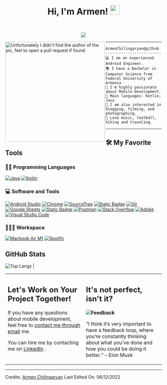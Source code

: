 <h1 align="center">
Hi, I'm Armen!
  <img src="https://media.giphy.com/media/hvRJCLFzcasrR4ia7z/giphy.gif" width="30"></h1>
 <!--<img src="https://portfolio-alpha-two-45.vercel.app/images/portfolio_bg.png" align='right' alt="Simon" />-->
<br/>

<!-- Typing SVG by DenverCoder1 - https://github.com/DenverCoder1/readme-typing-svg -->
<p align="center">
  <a href="https://github.com/DenverCoder1/readme-typing-svg"><img src="https://readme-typing-svg.herokuapp.com?lines=Android+Engineer;Freelancer;&center=true&width=380&height=45"></a>
</p>

<img align="left" src="https://github.com/ArmChilingarov/Armen-Chilingaryan/blob/main/images/DSC06037-2.jpg" alt="Unfortunately I didn't find the author of the pic, feel to open a pull request if found" width="320" />
<hr>

```
ArmenChilingaryan@github
-------------------------
💻 I am an experianced Android Engineer.
📚 I have a Bachelor in Computer Science from Federal University of Armenia
📝 I'm highly passionate about Mobile Development.
🌟 Main languages: Kotlin, Java
🚩 I am also interested in blogging, filming, and photographing.
🎵 Love music, football, hiking and traveling.
```
<hr>

## 🛠️ My Favorite Tools

### 👨‍💻 Programming Languages

<p>
    <a href="https://github.com/search?q=user%TuleSimon+is%3Arepo+language%3Ajava"><img alt="Java" src="https://img.shields.io/badge/Java-%23007396.svg?logo=java&logoColor=white"></a>
    <a href="https://github.com/search?q=user%TuleSimon+is%3Arepo+language%3Kotlin"><img alt="Kotlin" src="https://img.shields.io/static/v1?label=Kotlin&message=Kotlin&color=#E24462"></a>

### 💻 Software and Tools

<p>
    <a href="#"><img alt="Android Studio" src="https://img.shields.io/badge/Android%20Studio-008678.svg?logo=android-studio&logoColor=white"></a>
    <a href="#"><img alt="Chrome" src="https://img.shields.io/badge/Chrome-3DDC84?logo=google-chrome&logoColor=white"></a>
    <a href="#"><img alt="SourceTree" src="https://img.shields.io/badge/SourceTree-0448c7.svg?logo=sourceTree&logoColor=white"></a>
    <a href="#"><img alt="Static Badge" src="https://img.shields.io/badge/Sketch-yellow?logo=sketch&logoColor=white"></a>
    <a href="#"><img alt="Git" src="https://img.shields.io/badge/Git%20-%23F05033.svg?logo=git&logoColor=white"></a>
    <a href="#"><img alt="Google Sheets" src="https://img.shields.io/badge/Google%20Sheets%20-%2334A853.svg?logo=google%20sheets&logoColor=white"></a>
    <a href="#"><img alt="Static Badge" src="https://img.shields.io/badge/Jira-%230052CC?logo=jira&logoColor=white"></a>
    <a href="#"><img alt="Postman" src="https://img.shields.io/badge/Postman-FF6C37?logo=postman&logoColor=white"></a>
    <a href="#"><img alt="Stack Overflow" src="https://img.shields.io/badge/-Stack%20Overflow-FE7A16?logo=stack-overflow&logoColor=white"></a>
    <a href="#"><img alt="Adobe" src="https://img.shields.io/badge/Adobe%20-%23FF0000.svg?logo=adobe&logoColor=white"></a>
    <a href="#"><img alt="Visual Studio Code" src="https://img.shields.io/badge/Visual%20Studio%20Code-0078d7.svg?logo=visual-studio-code&logoColor=white"></a>
</p>

### 👨🏽‍💻 Workspace
<p>
    <a href="#"><img alt="Macbook Air M1" src="https://img.shields.io/badge/Apple-MacBook_Air_2020-999999?style=for-the-badge&logo=apple&logoColor=white"></a>
    <a href="#"><img alt="Spotify" src="https://img.shields.io/badge/Spotify-1ED760?&style=for-the-badge&logo=spotify&logoColor=white"></a>
</p>


## GitHub Stats
![Top Langs](https://github-readme-stats.vercel.app/api/top-langs/?username=armChilingarov&langs_count=8&theme=algolia&layout=compact) |




<table style="border: none">
  <tr>
  <td width="50%" valign="top">

## Let's Work on Your Project Together!

If you have any questions about mobile development, feel free to <a href="mailto:a.k.chilingaryan@gmail.com">contact me through email</a> me.

You can hire me by contacting me on <a href="https://www.linkedin.com/arm3n/">LinkedIn</a> .

  </td>
  <td width="50%" valign="top">

## It's not perfect, isn't it?

**<img alt="Feedback" src="https://img.shields.io/badge/Ask%20me-anything-1abc9c.svg">**

“I think it’s very important to have a feedback loop, where you’re constantly thinking about what you’ve done and how you could be doing it better.”
– Elon Musk

  </td>
  </tr>
</table>

------
Credits: [Armen Chilingaryan](https://www.linkedin.com/in/arm3n/)
Last Edited On: 06/12/2022
